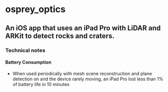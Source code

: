 # osprey_optics
## An iOS app that uses an iPad Pro with LiDAR and ARKit to detect rocks and craters.

### Technical notes
#### Battery Consumption
- When used periodically with mesh scene reconstruction and plane detection on and the device rarely moving, an iPad Pro lost less than 1% of battery life in 10 minutes

